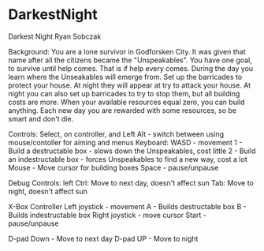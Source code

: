 # DarkestNight
Darkest Night
Ryan Sobczak

Background:
You are a lone survivor in Godforsken City. 
It was given that name after all the citizens became the "Unspeakables".
You have one goal, to survive until help comes. That is if help every comes.
During the day you learn where the Unseakables will emerge from. 
Set up the barricades to protect your house. 
At night they will appear at try to attack your house.
At night you can also set up barricades to try to stop them, 
but all building costs are more.
When your available resources equal zero, you can build anything. 
Each new day you are rewarded with some resources, so be smart and don't die.

Controls:
Select, on controller, and Left Alt - switch between using mouse/contoller for aiming and menus 
Keyboard:
WASD - movement
1 - Build a destructable box
    - slows down the Unspeakables, cost little
2 - Build an indestructable box
    - forces Unspeakables to find a new way, cost a lot
Mouse - Move cursor for building boxes
Space - pause/unpause

Debug Controls:
left Ctrl: Move to next day, doesn't affect sun
Tab: Move to night, doesn't affect sun

X-Box Controller
Left joystick - movement
A - Builds destructable box
B - Builds indestructable box 
Right joystick - move cursor
Start - pause/unpause

D-pad Down - Move to next day
D-pad UP - Move to night
